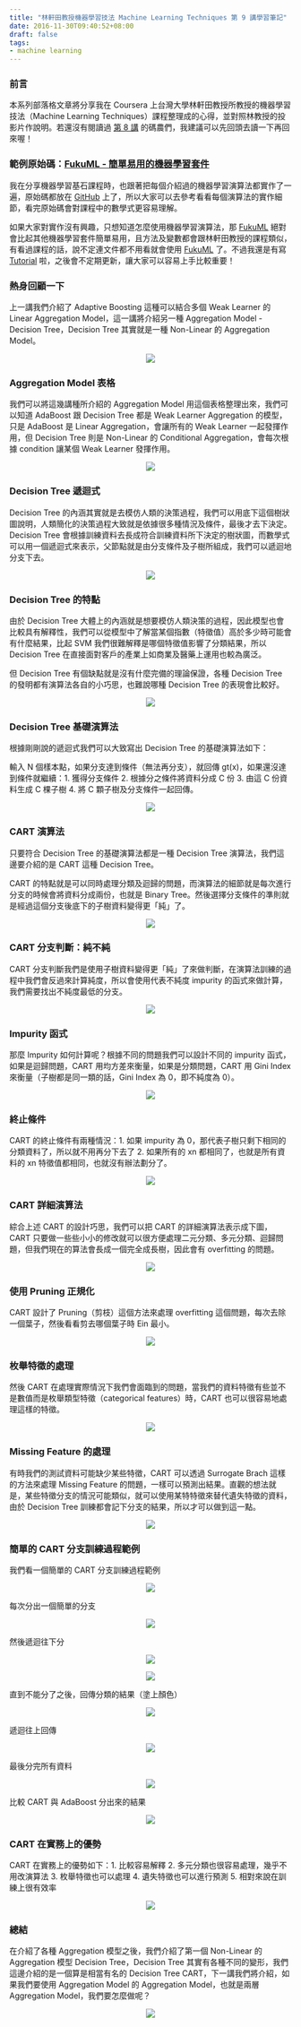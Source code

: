 ```yaml
---
title: "林軒田教授機器學習技法 Machine Learning Techniques 第 9 講學習筆記"
date: 2016-11-30T09:40:52+08:00
draft: false
tags:
- machine learning
---
```


### 前言

本系列部落格文章將分享我在 Coursera 上台灣大學林軒田教授所教授的機器學習技法（Machine Learning Techniques）課程整理成的心得，並對照林教授的投影片作說明。若還沒有閱讀過 [第 8 講](http://blog.fukuball.com/lin-xuan-tian-jiao-shou-ji-qi-xue-xi-ji-fa-machine-learning-techniques-di-8-jiang-xue-xi-bi-ji/) 的碼農們，我建議可以先回頭去讀一下再回來喔！

### 範例原始碼：[FukuML - 簡單易用的機器學習套件](https://github.com/fukuball/fuku-ml)

我在分享機器學習基石課程時，也跟著把每個介紹過的機器學習演算法都實作了一遍，原始碼都放在 [GitHub](https://github.com/fukuball/fuku-ml) 上了，所以大家可以去參考看看每個演算法的實作細節，看完原始碼會對課程中的數學式更容易理解。

如果大家對實作沒有興趣，只想知道怎麼使用機器學習演算法，那 [FukuML](https://github.com/fukuball/fuku-ml) 絕對會比起其他機器學習套件簡單易用，且方法及變數都會跟林軒田教授的課程類似，有看過課程的話，說不定連文件都不用看就會使用 [FukuML](https://github.com/fukuball/fuku-ml) 了。不過我還是有寫 [Tutorial](https://github.com/fukuball/FukuML-Tutorial) 啦，之後會不定期更新，讓大家可以容易上手比較重要！

### 熱身回顧一下

上一講我們介紹了 Adaptive Boosting 這種可以結合多個 Weak Learner 的 Linear Aggregation Model，這一講將介紹另一種 Aggregation Model - Decision Tree，Decision Tree 其實就是一種 Non-Linear 的 Aggregation Model。

<p style="text-align:center">
    <img src="http://static.obeobe.com/image/blog-image/Machine-Learning-Techniques-09-01.png">
</p>

### Aggregation Model 表格

我們可以將這幾講種所介紹的 Aggregation Model 用這個表格整理出來，我們可以知道 AdaBoost 跟 Decision Tree 都是 Weak Learner Aggregation 的模型，只是 AdaBoost 是 Linear Aggregation，會讓所有的 Weak Learner 一起發揮作用，但 Decision Tree 則是 Non-Linear 的 Conditional Aggregation，會每次根據 condition 讓某個 Weak Learner 發揮作用。

<p style="text-align:center">
    <img src="http://static.obeobe.com/image/blog-image/Machine-Learning-Techniques-09-02.png">
</p>

### Decision Tree 遞迴式

Decision Tree 的內涵其實就是去模仿人類的決策過程，我們可以用底下這個樹狀圖說明，人類簡化的決策過程大致就是依據很多種情況及條件，最後才去下決定。Decision Tree 會根據訓練資料去長成符合訓練資料所下決定的樹狀圖，而數學式可以用一個遞迴式來表示，父節點就是由分支條件及子樹所組成，我們可以遞迴地分支下去。

<p style="text-align:center">
    <img src="http://static.obeobe.com/image/blog-image/Machine-Learning-Techniques-09-04.png">
</p>

### Decision Tree 的特點

由於 Decision Tree 大體上的內涵就是想要模仿人類決策的過程，因此模型也會比較具有解釋性，我們可以從模型中了解當某個指數（特徵值）高於多少時可能會有什麼結果，比起 SVM 我們很難解釋是哪個特徵值影響了分類結果，所以 Decision Tree 在直接面對客戶的產業上如商業及醫藥上運用也較為廣泛。

但 Decision Tree 有個缺點就是沒有什麼完備的理論保證，各種 Decision Tree 的發明都有演算法各自的小巧思，也難說哪種 Decision Tree 的表現會比較好。

<p style="text-align:center">
    <img src="http://static.obeobe.com/image/blog-image/Machine-Learning-Techniques-09-05.png">
</p>

### Decision Tree 基礎演算法

根據剛剛說的遞迴式我們可以大致寫出 Decision Tree 的基礎演算法如下：

輸入 N 個樣本點，如果分支達到條件（無法再分支），就回傳 gt(x)，如果還沒達到條件就繼續：1. 獲得分支條件 2. 根據分之條件將資料分成 C 份 3. 由這 C 份資料生成 C 棵子樹 4. 將 C 顆子樹及分支條件一起回傳。

<p style="text-align:center">
    <img src="http://static.obeobe.com/image/blog-image/Machine-Learning-Techniques-09-06.png">
</p>

### CART 演算法

只要符合 Decision Tree 的基礎演算法都是一種 Decision Tree 演算法，我們這邊要介紹的是 CART 這種 Decision Tree。

CART 的特點就是可以同時處理分類及迴歸的問題，而演算法的細節就是每次進行分支的時候會將資料分成兩份，也就是 Binary Tree。然後選擇分支條件的準則就是經過這個分支後底下的子樹資料變得更「純」了。

<p style="text-align:center">
    <img src="http://static.obeobe.com/image/blog-image/Machine-Learning-Techniques-09-07.png">
</p>

### CART 分支判斷：純不純

CART 分支判斷我們是使用子樹資料變得更「純」了來做判斷，在演算法訓練的過程中我們會反過來計算純度，所以會使用代表不純度 impurity 的函式來做計算，我們需要找出不純度最低的分支。

<p style="text-align:center">
    <img src="http://static.obeobe.com/image/blog-image/Machine-Learning-Techniques-09-08.png">
</p>

### Impurity 函式

那麼 Impurity 如何計算呢？根據不同的問題我們可以設計不同的 impurity 函式，如果是迴歸問題，CART 用均方差來衡量，如果是分類問題，CART 用 Gini Index 來衡量（子樹都是同一類的話，Gini Index 為 0，即不純度為 0）。

<p style="text-align:center">
    <img src="http://static.obeobe.com/image/blog-image/Machine-Learning-Techniques-09-09.png">
</p>

### 終止條件

CART 的終止條件有兩種情況：1. 如果 impurity 為 0，那代表子樹只剩下相同的分類資料了，所以就不用再分下去了 2. 如果所有的 xn 都相同了，也就是所有資料的 xn 特徵值都相同，也就沒有辦法劃分了。

<p style="text-align:center">
    <img src="http://static.obeobe.com/image/blog-image/Machine-Learning-Techniques-09-10.png">
</p>

### CART 詳細演算法

綜合上述 CART 的設計巧思，我們可以把 CART 的詳細演算法表示成下圖，CART 只要做一些些小小的修改就可以很方便處理二元分類、多元分類、迴歸問題，但我們現在的算法會長成一個完全成長樹，因此會有 overfitting 的問題。

<p style="text-align:center">
    <img src="http://static.obeobe.com/image/blog-image/Machine-Learning-Techniques-09-11.png">
</p>

### 使用 Pruning 正規化

CART 設計了 Pruning（剪枝）這個方法來處理 overfitting 這個問題，每次去除一個葉子，然後看看剪去哪個葉子時 Ein 最小。

<p style="text-align:center">
    <img src="http://static.obeobe.com/image/blog-image/Machine-Learning-Techniques-09-12.png">
</p>

### 枚舉特徵的處理

然後 CART 在處理實際情況下我們會面臨到的問題，當我們的資料特徵有些並不是數值而是枚舉類型特徵（categorical features）時，CART 也可以很容易地處理這樣的特徵。

<p style="text-align:center">
    <img src="http://static.obeobe.com/image/blog-image/Machine-Learning-Techniques-09-13.png">
</p>

### Missing Feature 的處理

有時我們的測試資料可能缺少某些特徵，CART 可以透過 Surrogate Brach 這樣的方法來處理 Missing Feature 的問題，一樣可以預測出結果。直觀的想法就是，某些特徵分支的情況可能類似，就可以使用某特特徵來替代遺失特徵的資料，由於 Decision Tree 訓練都會記下分支的結果，所以才可以做到這一點。

<p style="text-align:center">
    <img src="http://static.obeobe.com/image/blog-image/Machine-Learning-Techniques-09-14.png">
</p>

### 簡單的 CART 分支訓練過程範例

我們看一個簡單的 CART 分支訓練過程範例

<p style="text-align:center">
    <img src="http://static.obeobe.com/image/blog-image/Machine-Learning-Techniques-09-15.png">
</p>

每次分出一個簡單的分支

<p style="text-align:center">
    <img src="http://static.obeobe.com/image/blog-image/Machine-Learning-Techniques-09-16.png">
</p>

然後遞迴往下分

<p style="text-align:center">
    <img src="http://static.obeobe.com/image/blog-image/Machine-Learning-Techniques-09-17.png">
</p>

<p style="text-align:center">
    <img src="http://static.obeobe.com/image/blog-image/Machine-Learning-Techniques-09-18.png">
</p>

直到不能分了之後，回傳分類的結果（塗上顏色）

<p style="text-align:center">
    <img src="http://static.obeobe.com/image/blog-image/Machine-Learning-Techniques-09-19.png">
</p>

遞迴往上回傳

<p style="text-align:center">
    <img src="http://static.obeobe.com/image/blog-image/Machine-Learning-Techniques-09-20.png">
</p>

最後分完所有資料

<p style="text-align:center">
    <img src="http://static.obeobe.com/image/blog-image/Machine-Learning-Techniques-09-21.png">
</p>

比較 CART 與 AdaBoost 分出來的結果

<p style="text-align:center">
    <img src="http://static.obeobe.com/image/blog-image/Machine-Learning-Techniques-09-22.png">
</p>

### CART 在實務上的優勢

CART 在實務上的優勢如下：1. 比較容易解釋 2. 多元分類也很容易處理，幾乎不用改演算法 3. 枚舉特徵也可以處理 4. 遺失特徵也可以進行預測 5. 相對來說在訓練上很有效率

<p style="text-align:center">
    <img src="http://static.obeobe.com/image/blog-image/Machine-Learning-Techniques-09-23.png">
</p>

### 總結

在介紹了各種 Aggregation 模型之後，我們介紹了第一個 Non-Linear 的 Aggregation 模型 Decision Tree，Decision Tree 其實有各種不同的變形，我們這邊介紹的是一個算是相當有名的 Decision Tree CART，下一講我們將介紹，如果我們要使用 Aggregation Model 的 Aggregation Model，也就是兩層 Aggregation Model，我們要怎麼做呢？

<p style="text-align:center">
    <img src="http://static.obeobe.com/image/blog-image/Machine-Learning-Techniques-09-24.png">
</p>
